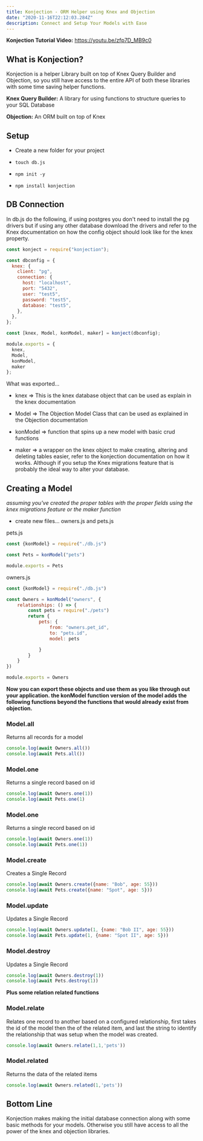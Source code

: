 ```yaml
---
title: Konjection - ORM Helper using Knex and Objection
date: "2020-11-16T22:12:03.284Z"
description: Connect and Setup Your Models with Ease
---
```


**Konjection Tutorial Video:** https://youtu.be/zfp7D_MB9c0

## What is Konjection?

Konjection is a helper Library built on top of Knex Query Builder and Objection, so you still have access to the entire API of both these libraries with some time saving helper functions.

**Knex Query Builder:** A library for using functions to structure queries to your SQL Database

**Objection:** An ORM built on top of Knex

## Setup

- Create a new folder for your project

- ```touch db.js```

- ```npm init -y```

- ```npm install konjection```

## DB Connection

In db.js do the following, if using postgres you don't need to install the pg drivers but if using any other database download the drivers and refer to the Knex documentation on how the config object should look like for the knex property.

```js
const konject = require("konjection");

const dbconfig = {
  knex: {
    client: "pg",
    connection: {
      host: "localhost",
      port: "5432",
      user: "test5",
      password: "test5",
      database: "test5",
    },
  },
};

const [knex, Model, konModel, maker] = konject(dbconfig);

module.exports = {
  knex,
  Model,
  konModel,
  maker
};
```

What was exported...

- knex => This is the knex database object that can be used as explain in the knex documentation

- Model => The Objection Model Class that can be used as explained in the Objection documentation

- konModel => function that spins up a new model with basic crud functions

- maker => a wrapper on the knex object to make creating, altering and deleting tables easier, refer to the konjection documentation on how it works. Although if you setup the Knex migrations feature that is probably the ideal way to alter your database.

## Creating a Model

*assuming you've created the proper tables with the proper fields using the knex migrations feature or the maker function*

- create new files... owners.js and pets.js

pets.js

```js
const {konModel} = require("./db.js")

const Pets = konModel("pets")

module.exports = Pets
```

owners.js

```js
const {konModel} = require("./db.js")

const Owners = konModel("owners", {
    relationships: () => {
        const pets = require("./pets")
        return {
            pets: {
                from: "owners.pet_id",
                to: "pets.id",
                model: pets

            }
        }
    }
})

module.exports = Owners

```

**Now you can export these objects and use them as you like through out your application. the konModel function version of the model adds the following functions beyond the functions that would already exist from objection.**

### Model.all
Returns all records for a model

```js
console.log(await Owners.all())
console.log(await Pets.all())
```

### Model.one
Returns a single record based on id

```js
console.log(await Owners.one(1))
console.log(await Pets.one(1)
```

### Model.one
Returns a single record based on id

```js
console.log(await Owners.one(1))
console.log(await Pets.one(1))
```

### Model.create
Creates a Single Record

```js
console.log(await Owners.create({name: "Bob", age: 55}))
console.log(await Pets.create({name: "Spot", age: 5}))
```

### Model.update
Updates a Single Record

```js
console.log(await Owners.update(1, {name: "Bob II", age: 55}))
console.log(await Pets.update(1, {name: "Spot II", age: 5}))
```

### Model.destroy
Updates a Single Record

```js
console.log(await Owners.destroy(1))
console.log(await Pets.destroy(1))
```

**Plus some relation related functions**

### Model.relate
Relates one record to another based on a configured relationship, first takes the id of the model then the of the related item, and last the string to identify the relationship that was setup when the model was created.

```js
console.log(await Owners.relate(1,1,'pets'))
```

### Model.related
Returns the data of the related items

```js
console.log(await Owners.related(1,'pets'))
```

## Bottom Line

Konjection makes making the initial database connection along with some basic methods for your models. Otherwise you still have access to all the power of the knex and objection libraries.